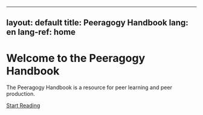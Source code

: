 
---
layout: default
title: Peeragogy Handbook
lang: en
lang-ref: home
---

# Welcome to the Peeragogy Handbook

The Peeragogy Handbook is a resource for peer learning and peer production.

[Start Reading](/chapters/introduction)
